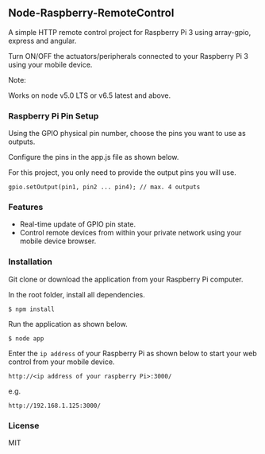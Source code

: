 ## Node-Raspberry-RemoteControl

A simple HTTP remote control project for Raspberry Pi 3 using array-gpio, express and angular.

Turn ON/OFF the actuators/peripherals connected to your Raspberry Pi 3 using your mobile device.

Note:
 
Works on node v5.0 LTS or v6.5 latest and above.

### Raspberry Pi Pin Setup

Using the GPIO physical pin number, choose the pins you want to use as outputs.

Configure the pins in the app.js file as shown below.

For this project, you only need to provide the output pins you will use.

~~~~
gpio.setOutput(pin1, pin2 ... pin4); // max. 4 outputs
~~~~

### Features

- Real-time update of GPIO pin state.
- Control remote devices from within your private network using your mobile device browser.  

### Installation 

Git clone or download the application from your Raspberry Pi computer.

In the root folder, install all dependencies.
~~~~
$ npm install
~~~~

Run the application as shown below. 
~~~~
$ node app
~~~~

Enter the `ip address` of your Raspberry Pi as shown below to start your web control from your mobile device. 
~~~~
http://<ip address of your raspberry Pi>:3000/
~~~~
e.g.
~~~~
http://192.168.1.125:3000/
~~~~

### License

MIT
